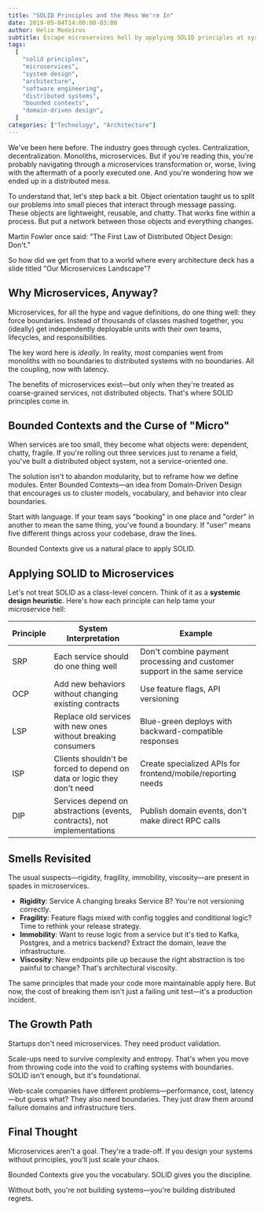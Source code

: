 ```yaml
---
title: "SOLID Principles and the Mess We're In"
date: 2019-05-04T14:00:00-03:00
author: Helio Medeiros
subtitle: Escape microservices hell by applying SOLID principles at system level—transforming distributed chaos into bounded contexts with clear responsibilities and sustainable architecture
tags:
  [
    "solid principles",
    "microservices",
    "system design",
    "architecture",
    "software engineering",
    "distributed systems",
    "bounded contexts",
    "domain-driven design",
  ]
categories: ["Technology", "Architecture"]
---
```


We've been here before. The industry goes through cycles. Centralization, decentralization. Monoliths, microservices. But if you're reading this, you're probably navigating through a microservices transformation or, worse, living with the aftermath of a poorly executed one. And you're wondering how we ended up in a distributed mess.

To understand that, let's step back a bit. Object orientation taught us to split our problems into small pieces that interact through message passing. These objects are lightweight, reusable, and chatty. That works fine within a process. But put a network between those objects and everything changes.

Martin Fowler once said: "The First Law of Distributed Object Design: Don't."

So how did we get from that to a world where every architecture deck has a slide titled "Our Microservices Landscape"?

## Why Microservices, Anyway?

Microservices, for all the hype and vague definitions, do one thing well: they force boundaries. Instead of thousands of classes mashed together, you (ideally) get independently deployable units with their own teams, lifecycles, and responsibilities.

The key word here is _ideally_. In reality, most companies went from monoliths with no boundaries to distributed systems with no boundaries. All the coupling, now with latency.

The benefits of microservices exist—but only when they're treated as coarse-grained services, not distributed objects. That's where SOLID principles come in.

## Bounded Contexts and the Curse of "Micro"

When services are too small, they become what objects were: dependent, chatty, fragile. If you're rolling out three services just to rename a field, you've built a distributed object system, not a service-oriented one.

The solution isn't to abandon modularity, but to reframe how we define modules. Enter Bounded Contexts—an idea from Domain-Driven Design that encourages us to cluster models, vocabulary, and behavior into clear boundaries.

Start with language. If your team says "booking" in one place and "order" in another to mean the same thing, you've found a boundary. If "user" means five different things across your codebase, draw the lines.

Bounded Contexts give us a natural place to apply SOLID.

## Applying SOLID to Microservices

Let's not treat SOLID as a class-level concern. Think of it as a **systemic design heuristic**. Here's how each principle can help tame your microservice hell:

| Principle | System Interpretation                                                    | Example                                                                   |
| --------- | ------------------------------------------------------------------------ | ------------------------------------------------------------------------- |
| SRP       | Each service should do one thing well                                    | Don't combine payment processing and customer support in the same service |
| OCP       | Add new behaviors without changing existing contracts                    | Use feature flags, API versioning                                         |
| LSP       | Replace old services with new ones without breaking consumers            | Blue-green deploys with backward-compatible responses                     |
| ISP       | Clients shouldn't be forced to depend on data or logic they don't need   | Create specialized APIs for frontend/mobile/reporting needs               |
| DIP       | Services depend on abstractions (events, contracts), not implementations | Publish domain events, don't make direct RPC calls                        |

## Smells Revisited

The usual suspects—rigidity, fragility, immobility, viscosity—are present in spades in microservices.

- **Rigidity**: Service A changing breaks Service B? You're not versioning correctly.
- **Fragility**: Feature flags mixed with config toggles and conditional logic? Time to rethink your release strategy.
- **Immobility**: Want to reuse logic from a service but it's tied to Kafka, Postgres, and a metrics backend? Extract the domain, leave the infrastructure.
- **Viscosity**: New endpoints pile up because the right abstraction is too painful to change? That's architectural viscosity.

The same principles that made your code more maintainable apply here. But now, the cost of breaking them isn't just a failing unit test—it's a production incident.

## The Growth Path

Startups don't need microservices. They need product validation.

Scale-ups need to survive complexity and entropy. That's when you move from throwing code into the void to crafting systems with boundaries. SOLID isn't enough, but it's foundational.

Web-scale companies have different problems—performance, cost, latency—but guess what? They also need boundaries. They just draw them around failure domains and infrastructure tiers.

## Final Thought

Microservices aren't a goal. They're a trade-off. If you design your systems without principles, you'll just scale your chaos.

Bounded Contexts give you the vocabulary. SOLID gives you the discipline.

Without both, you're not building systems—you're building distributed regrets.

